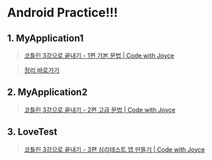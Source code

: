 # Android Practice!!!

  ## 1. MyApplication1

  > [코틀린 3강으로 끝내기 - 1편 기본 문법 | Code with Joyce](https://www.youtube.com/watch?v=IDVnZPjRCYg)
  
  >[정리 바로가기](https://github.com/HoonSikE/ToyProjects/tree/main/AndroidPractice/MyApplication1/app/src/main/java/com/example/myapplications1)
  

  ## 2. MyApplication2

  > [코틀린 3강으로 끝내기 - 2편 고급 문법 | Code with Joyce](https://www.youtube.com/watch?v=Q5noYbbc9uc)

  ## 3. LoveTest

  > [코틀린 3강으로 끝내기 - 3편 심리테스트 앱 만들기 | Code with Joyce](https://www.youtube.com/watch?v=M1e2tLnzVPo)
